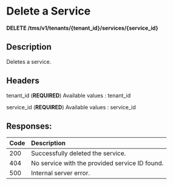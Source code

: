 # Delete a Service

**DELETE /tms/v1/tenants/{tenant_id}/services/{service_id}**

## Description

Deletes a service.

## Headers

tenant_id (**REQUIRED**)
Available values : tenant_id

service_id (**REQUIRED**)
Available values : service_id

## Responses: 
| Code         | Description                                   |
| :----------- | :-----------                                  |
| 200          | Successfully deleted the service.             |
| 404          | No service with the provided service ID found.|
| 500          | Internal server error.                        |

